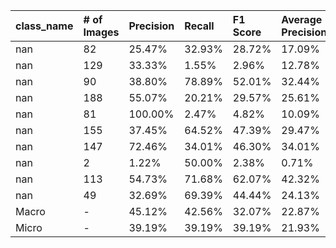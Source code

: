 | class_name   | # of Images   | Precision   | Recall   | F1 Score   | Average Precision   |
|:-------------|:--------------|:------------|:---------|:-----------|:--------------------|
| nan          | 82            | 25.47%      | 32.93%   | 28.72%     | 17.09%              |
| nan          | 129           | 33.33%      | 1.55%    | 2.96%      | 12.78%              |
| nan          | 90            | 38.80%      | 78.89%   | 52.01%     | 32.44%              |
| nan          | 188           | 55.07%      | 20.21%   | 29.57%     | 25.61%              |
| nan          | 81            | 100.00%     | 2.47%    | 4.82%      | 10.09%              |
| nan          | 155           | 37.45%      | 64.52%   | 47.39%     | 29.47%              |
| nan          | 147           | 72.46%      | 34.01%   | 46.30%     | 34.01%              |
| nan          | 2             | 1.22%       | 50.00%   | 2.38%      | 0.71%               |
| nan          | 113           | 54.73%      | 71.68%   | 62.07%     | 42.32%              |
| nan          | 49            | 32.69%      | 69.39%   | 44.44%     | 24.13%              |
| Macro        | -             | 45.12%      | 42.56%   | 32.07%     | 22.87%              |
| Micro        | -             | 39.19%      | 39.19%   | 39.19%     | 21.93%              |